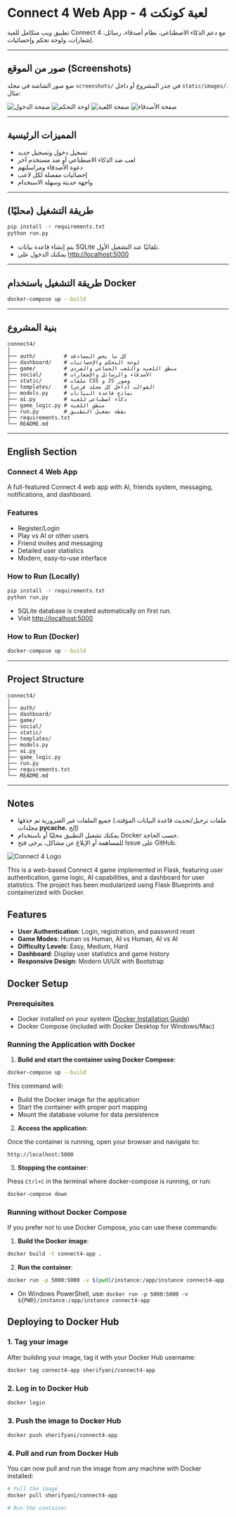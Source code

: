 # Connect 4 Web App - لعبة كونكت 4

تطبيق ويب متكامل للعبة Connect 4 مع دعم الذكاء الاصطناعي، نظام أصدقاء، رسائل، إشعارات، ولوحة تحكم وإحصائيات.

---

## صور من الموقع (Screenshots)

ضع صور الشاشة في مجلد `screenshots/` في جذر المشروع أو داخل `static/images/`. مثال:

![صفحة الدخول](screenshots/screenshot-login.png)
![لوحة التحكم](screenshots/screenshot-dashboard.png)
![صفحة اللعبة](screenshots/screenshot-game.png)
![صفحة الأصدقاء](screenshots/screenshot-friends.png)

---

## المميزات الرئيسية
- تسجيل دخول وتسجيل جديد
- لعب ضد الذكاء الاصطناعي أو ضد مستخدم آخر
- دعوة الأصدقاء ومراسلتهم
- إحصائيات مفصلة لكل لاعب
- واجهة حديثة وسهلة الاستخدام

---

## طريقة التشغيل (محليًا)

```bash
pip install -r requirements.txt
python run.py
```

- يتم إنشاء قاعدة بيانات SQLite تلقائيًا عند التشغيل الأول.
- يمكنك الدخول على [http://localhost:5000](http://localhost:5000)

---

## طريقة التشغيل باستخدام Docker

```bash
docker-compose up --build
```

---

## بنية المشروع

```
connect4/
│
├── auth/         # كل ما يخص المصادقة
├── dashboard/    # لوحة التحكم والإحصائيات
├── game/         # منطق اللعبة واللعب الجماعي والفردي
├── social/       # الأصدقاء والرسائل والإشعارات
├── static/       # ملفات CSS و JS وصور
├── templates/    # القوالب (داخل كل مجلد فرعي)
├── models.py     # نماذج قاعدة البيانات
├── ai.py         # ذكاء اصطناعي للعبة
├── game_logic.py # منطق اللعبة
├── run.py        # نقطة تشغيل التطبيق
├── requirements.txt
└── README.md
```

---

## English Section

### Connect 4 Web App
A full-featured Connect 4 web app with AI, friends system, messaging, notifications, and dashboard.

### Features
- Register/Login
- Play vs AI or other users
- Friend invites and messaging
- Detailed user statistics
- Modern, easy-to-use interface

### How to Run (Locally)
```bash
pip install -r requirements.txt
python run.py
```

- SQLite database is created automatically on first run.
- Visit [http://localhost:5000](http://localhost:5000)

### How to Run (Docker)
```bash
docker-compose up --build
```

---

## Project Structure

```
connect4/
│
├── auth/
├── dashboard/
├── game/
├── social/
├── static/
├── templates/
├── models.py
├── ai.py
├── game_logic.py
├── run.py
├── requirements.txt
└── README.md
```

---

## Notes
- جميع الملفات غير الضرورية تم حذفها (ملفات ترحيل/تحديث قاعدة البيانات المؤقتة، مجلدات __pycache__، إلخ)
- يمكنك تشغيل التطبيق محليًا أو باستخدام Docker حسب الحاجة.
- للمساهمة أو الإبلاغ عن مشاكل، يرجى فتح Issue على GitHub.


![Connect 4 Logo](static/images/connect4-logo.svg)

This is a web-based Connect 4 game implemented in Flask, featuring user authentication, game logic, AI capabilities, and a dashboard for user statistics. The project has been modularized using Flask Blueprints and containerized with Docker.

## Features

- **User Authentication**: Login, registration, and password reset
- **Game Modes**: Human vs Human, AI vs Human, AI vs AI
- **Difficulty Levels**: Easy, Medium, Hard
- **Dashboard**: Display user statistics and game history
- **Responsive Design**: Modern UI/UX with Bootstrap

## Docker Setup

### Prerequisites

- Docker installed on your system ([Docker Installation Guide](https://docs.docker.com/get-docker/))
- Docker Compose (included with Docker Desktop for Windows/Mac)

### Running the Application with Docker

1. **Build and start the container using Docker Compose**:

```bash
docker-compose up --build
```

This command will:
- Build the Docker image for the application
- Start the container with proper port mapping
- Mount the database volume for data persistence

2. **Access the application**:

Once the container is running, open your browser and navigate to:
```
http://localhost:5000
```

3. **Stopping the container**:

Press `Ctrl+C` in the terminal where docker-compose is running, or run:
```bash
docker-compose down
```

### Running without Docker Compose

If you prefer not to use Docker Compose, you can use these commands:

1. **Build the Docker image**:
```bash
docker build -t connect4-app .
```

2. **Run the container**:
```bash
docker run -p 5000:5000 -v $(pwd)/instance:/app/instance connect4-app
```
- On Windows PowerShell, use: `docker run -p 5000:5000 -v ${PWD}/instance:/app/instance connect4-app`

## Deploying to Docker Hub

### 1. Tag your image

After building your image, tag it with your Docker Hub username:

```bash
docker tag connect4-app sherifyani/connect4-app
```

### 2. Log in to Docker Hub

```bash
docker login
```

### 3. Push the image to Docker Hub

```bash
docker push sherifyani/connect4-app
```

### 4. Pull and run from Docker Hub

You can now pull and run the image from any machine with Docker installed:

```bash
# Pull the image
docker pull sherifyani/connect4-app

# Run the container
